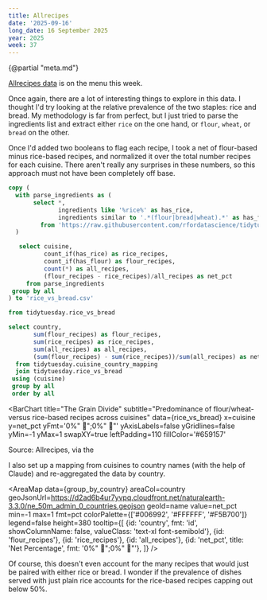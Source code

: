 ```yaml
---
title: Allrecipes
date: '2025-09-16'
long_date: 16 September 2025
year: 2025
week: 37
---
```


{@partial "meta.md"}

[Allrecipes data](https://cran.r-project.org/package=tastyR) is on the menu this week.

Once again, there are a lot of interesting things to explore in this data. I thought I'd try looking at the relative prevalence of the two staples: rice and bread. My methodology is far from perfect, but I just tried to parse the ingredients list and extract either `rice` on the one hand, or `flour`, `wheat`, or `bread` on the other.

Once I'd added two booleans to flag each recipe, I took a net of flour-based minus rice-based recipes, and normalized it over the total number recipes for each cuisine. There aren't really any surprises in these numbers, so this approach must not have been completely off base.

```sql
copy (
  with parse_ingredients as (
       select *,
              ingredients like '%rice%' as has_rice,
              ingredients similar to '.*(flour|bread|wheat).*' as has_flour
         from 'https://raw.githubusercontent.com/rfordatascience/tidytuesday/main/data/2025/2025-09-16/cuisines.csv'
  )

   select cuisine,
          count_if(has_rice) as rice_recipes,
          count_if(has_flour) as flour_recipes,
          count(*) as all_recipes,
          (flour_recipes - rice_recipes)/all_recipes as net_pct
     from parse_ingredients
 group by all
) to 'rice_vs_bread.csv'
```

```sql rice_vs_bread
from tidytuesday.rice_vs_bread
```

```sql group_by_country
select country,
       sum(flour_recipes) as flour_recipes,
       sum(rice_recipes) as rice_recipes,
       sum(all_recipes) as all_recipes,
       (sum(flour_recipes) - sum(rice_recipes))/sum(all_recipes) as net_pct
  from tidytuesday.cuisine_country_mapping
  join tidytuesday.rice_vs_bread
 using (cuisine)
 group by all
 order by all
```

<BarChart
  title="The Grain Divide"
  subtitle="Predominance of flour/wheat- versus rice-based recipes across cuisines"
  data={rice_vs_bread}
  x=cuisine
  y=net_pct
  yFmt='0%"  🥖";0%"  🍚"'
  yAxisLabels=false
  yGridlines=false
  yMin=-1
  yMax=1
  swapXY=true
  leftPadding=110
  fillColor='#659157'
>
  <ReferenceArea yMin='0' yMax='1'
    label=🥖
    fontSize=72
    labelPosition=center
    color='#F5B700'
  />
  <ReferenceArea yMin='-1' yMax='0'
    label=🍚
    fontSize=72
    labelPosition=center
    color='#006992'
  />
</BarChart>

<Note>
Source: Allrecipes, via the <Link label='tastyR package' url='https://cran.r-project.org/package=tastyR' />
</Note>

I also set up a mapping from cuisines to country names (with the help of Claude) and re-aggregated the data by country.

<AreaMap
  data={group_by_country}
  areaCol=country
  geoJsonUrl=https://d2ad6b4ur7yvpq.cloudfront.net/naturalearth-3.3.0/ne_50m_admin_0_countries.geojson
  geoId=name
  value=net_pct
  min=-1
  max=1
  fmt=pct
  colorPalette={['#006992', '#FFFFFF', '#F5B700']}
  legend=false
  height=380
  tooltip={[
    {id: 'country', fmt: 'id', showColumnName: false, valueClass: 'text-xl font-semibold'},
    {id: 'flour_recipes'},
    {id: 'rice_recipes'},
    {id: 'all_recipes'},
    {id: 'net_pct', title: 'Net Percentage', fmt: '0%"  🥖";0%"  🍚"'},
]}
/>

Of course, this doesn't even account for the many recipes that would just be paired with either rice or bread. I wonder if the prevalence of dishes served with just plain rice accounts for the rice-based recipes capping out below 50%.
